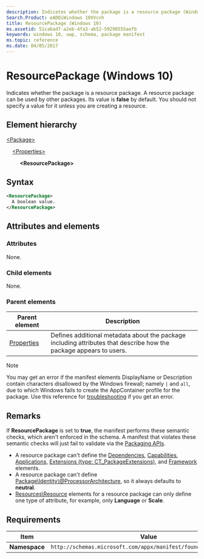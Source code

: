 ```yaml
---
description: Indicates whether the package is a resource package (Windows 10).
Search.Product: eADQiWindows 10XVcnh
title: ResourcePackage (Windows 10)
ms.assetid: 51cabad7-a2eb-4fa3-ab52-59298555aefb
keywords: windows 10, uwp, schema, package manifest
ms.topic: reference
ms.date: 04/05/2017
---
```


# ResourcePackage (Windows 10)

Indicates whether the package is a resource package. A resource package can be used by other packages. Its value is **false** by default. You should not specify a value for it unless you are creating a resource.

## Element hierarchy

[\<Package\>](element-package.md)

&nbsp;&nbsp;&nbsp;&nbsp;[\<Properties\>](element-properties.md)

&nbsp;&nbsp;&nbsp;&nbsp; &nbsp;&nbsp;&nbsp;&nbsp;**\<ResourcePackage\>**

## Syntax

```xml
<ResourcePackage>
  A boolean value.
</ResourcePackage>
```

## Attributes and elements

### Attributes

None.

### Child elements

None.

### Parent elements

| Parent element | Description |
|-|-|
| [Properties](element-properties.md) | Defines additional metadata about the package including attributes that describe how the package appears to users. |

> [!NOTE]
> You may get an error if the manifest elements DisplayName or Description contain characters disallowed by the Windows firewall; namely `|` and `all`, due to which Windows fails to create the AppContainer profile for the package. Use this reference for [troubleshooting](/windows/win32/appxpkg/troubleshooting) if you get an error.

## Remarks

If **ResourcePackage** is set to **true**, the manifest performs these semantic checks, which aren't enforced in the schema. A manifest that violates these semantic checks will just fail to validate via the [Packaging APIs](/windows/win32/appxpkg/interfaces).

- A resource package can't define the [Dependencies](element-dependencies.md), [Capabilities](element-capabilities.md), [Applications](element-applications.md), [Extensions (type: CT_PackageExtensions)](element-extensions.md), and [Framework](element-framework.md) elements.
- A resource package can't define [Package\\Identity\\@ProcessorArchitecture](element-identity.md), so it always defaults to **neutral**.
- [Resources\\Resource](element-resource.md) elements for a resource package can only define one type of attribute, for example, only **Language** or **Scale**.

## Requirements

| Item | Value |
|--|--|
| **Namespace** | `http://schemas.microsoft.com/appx/manifest/foundation/windows10` |
